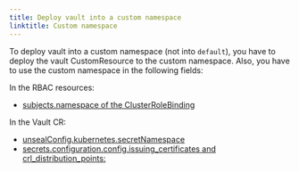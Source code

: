 ```yaml
---
title: Deploy vault into a custom namespace
linktitle: Custom namespace
---
```


To deploy vault into a custom namespace (not into `default`), you have to deploy the vault CustomResource to the custom namespace. Also, you have to use the custom namespace in the following fields:

In the RBAC resources:

- [subjects.namespace of the ClusterRoleBinding](https://github.com/banzaicloud/bank-vaults/blob/master/operator/deploy/rbac.yaml#L49)

In the Vault CR:

- [unsealConfig.kubernetes.secretNamespace](https://github.com/banzaicloud/bank-vaults/blob/master/operator/deploy/cr.yaml#L101)
- [secrets.configuration.config.issuing_certificates and crl_distribution_points:](https://github.com/banzaicloud/bank-vaults/blob/master/operator/deploy/cr.yaml#L155-L157)
